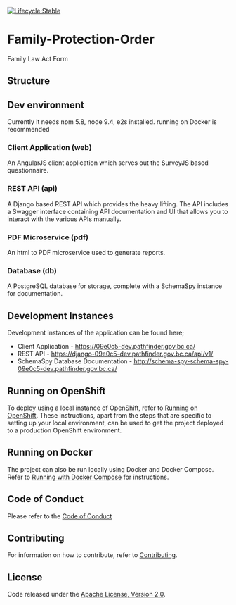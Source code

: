 [![Lifecycle:Stable](https://img.shields.io/badge/Lifecycle-Stable-97ca00)](https://github.com/bcgov/family-law-act-app/)

# Family-Protection-Order
Family Law Act Form

## Structure

## Dev environment
Currently it needs npm 5.8, node 9.4, e2s installed. 
running on Docker is recommended

### Client Application (web)
An AngularJS client application which serves out the SurveyJS based questionnaire.

###	REST API (api)
A Django based REST API which provides the heavy lifting.  The API includes a Swagger interface containing API documentation and UI that allows you to interact with the various APIs manually.

### PDF Microservice (pdf)
An html to PDF microservice used to generate reports.

###	Database (db)
A PostgreSQL database for storage, complete with a SchemaSpy instance for documentation.

## Development Instances

Development instances of the application can be found here;
* Client Application - https://09e0c5-dev.pathfinder.gov.bc.ca/
* REST API - https://django-09e0c5-dev.pathfinder.gov.bc.ca/api/v1/
* SchemaSpy Database Documentation - http://schema-spy-schema-spy-09e0c5-dev.pathfinder.gov.bc.ca/

## Running on OpenShift

To deploy using a local instance of OpenShift, refer to [Running on OpenShift](./RunningOnOpenShift.md).  These instructions, apart from the steps that are specific to setting up your local environment, can be used to get the project deployed to a production OpenShift environment.

## Running on Docker

The project can also be run locally using Docker and Docker Compose.  Refer to [Running with Docker Compose](./docker/README.md) for instructions.


## Code of Conduct

Please refer to the [Code of Conduct](./CODE_OF_CONDUCT.md)

## Contributing

For information on how to contribute, refer to [Contributing](CONTRIBUTING.md).

## License

Code released under the [Apache License, Version 2.0](./LICENSE).
